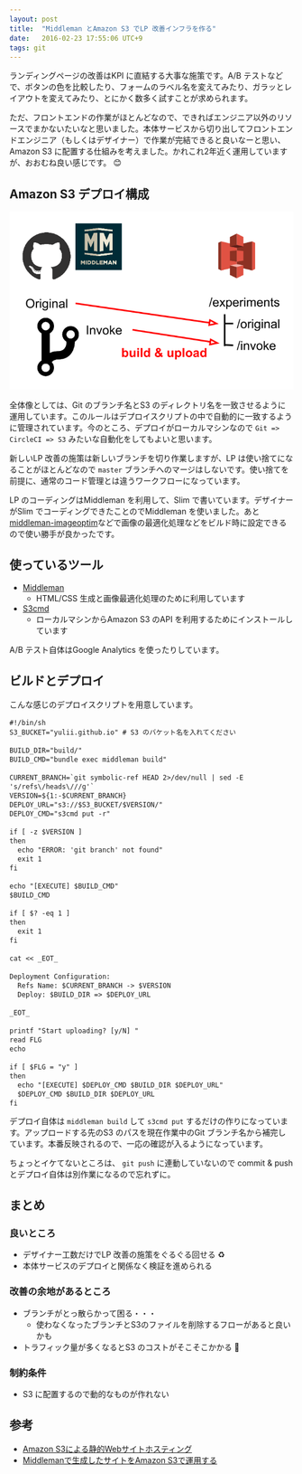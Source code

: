 ```yaml
---
layout: post
title:  "Middleman とAmazon S3 でLP 改善インフラを作る"
date:   2016-02-23 17:55:06 UTC+9
tags: git
---
```


ランディングページの改善はKPI に直結する大事な施策です。A/B テストなどで、ボタンの色を比較したり、フォームのラベル名を変えてみたり、ガラッとレイアウトを変えてみたり、とにかく数多く試すことが求められます。

ただ、フロントエンドの作業がほとんどなので、できればエンジニア以外のリソースでまかないたいなと思いました。本体サービスから切り出してフロントエンドエンジニア（もしくはデザイナー）で作業が完結できると良いなーと思い、Amazon S3 に配置する仕組みを考えました。かれこれ2年近く運用していますが、おおむね良い感じです。 :blush:


## Amazon S3 デプロイ構成

![Middleman build & upload S3](/img/posts/2016/2016-02-23-middleman-s3.png)

全体像としては、Git のブランチ名とS3 のディレクトリ名を一致させるように運用しています。このルールはデプロイスクリプトの中で自動的に一致するように管理されています。今のところ、デプロイがローカルマシンなので `Git => CircleCI => S3` みたいな自動化をしてもよいと思います。

新しいLP 改善の施策は新しいブランチを切り作業しますが、LP は使い捨てになることがほとんどなので `master` ブランチへのマージはしないです。使い捨てを前提に、通常のコード管理とは違うワークフローになっています。

LP のコーディングはMiddleman を利用して、Slim で書いています。デザイナーがSlim でコーディングできたことのでMiddleman を使いました。あと[middleman-imageoptim](https://github.com/plasticine/middleman-imageoptim)などで画像の最適化処理などをビルド時に設定できるので使い勝手が良かったです。

## 使っているツール

- [Middleman](https://middlemanapp.com/)
    - HTML/CSS 生成と画像最適化処理のために利用しています
- [S3cmd](http://s3tools.org/s3cmd)
    - ローカルマシンからAmazon S3 のAPI を利用するためにインストールしています

A/B テスト自体はGoogle Analytics を使ったりしています。

## ビルドとデプロイ

こんな感じのデプロイスクリプトを用意しています。

~~~
#!/bin/sh
S3_BUCKET="yulii.github.io" # S3 のバケット名を入れてください

BUILD_DIR="build/"
BUILD_CMD="bundle exec middleman build"

CURRENT_BRANCH=`git symbolic-ref HEAD 2>/dev/null | sed -E 's/refs\/heads\///g'`
VERSION=${1:-$CURRENT_BRANCH}
DEPLOY_URL="s3://$S3_BUCKET/$VERSION/"
DEPLOY_CMD="s3cmd put -r"

if [ -z $VERSION ]
then
  echo "ERROR: 'git branch' not found"
  exit 1
fi

echo "[EXECUTE] $BUILD_CMD"
$BUILD_CMD

if [ $? -eq 1 ]
then
  exit 1
fi

cat << _EOT_

Deployment Configuration:
  Refs Name: $CURRENT_BRANCH -> $VERSION
  Deploy: $BUILD_DIR => $DEPLOY_URL

_EOT_

printf "Start uploading? [y/N] "
read FLG
echo

if [ $FLG = "y" ]
then
  echo "[EXECUTE] $DEPLOY_CMD $BUILD_DIR $DEPLOY_URL"
  $DEPLOY_CMD $BUILD_DIR $DEPLOY_URL
fi
~~~

デプロイ自体は `middleman build` して `s3cmd put` するだけの作りになっています。アップロードする先のS3 のパスを現在作業中のGit ブランチ名から補完しています。本番反映されるので、一応の確認が入るようになっています。

ちょっとイケてないところは、 `git push` に連動していないので commit & push とデプロイ自体は別作業になるので忘れずに。

## まとめ

### 良いところ

- デザイナー工数だけでLP 改善の施策をぐるぐる回せる :recycle:
- 本体サービスのデプロイと関係なく検証を進められる

### 改善の余地があるところ

- ブランチがとっ散らかって困る・・・
    - 使わなくなったブランチとS3のファイルを削除するフローがあると良いかも
- トラフィック量が多くなるとS3 のコストがそこそこかかる :money_with_wings:

### 制約条件

- S3 に配置するので動的なものが作れない

## 参考

- [Amazon S3による静的Webサイトホスティング](http://www.slideshare.net/horiyasu/amazon-s3web-27138902)
- [Middlemanで生成したサイトをAmazon S3で運用する](http://blog.qnyp.com/2013/05/21/middleman-sync/)
